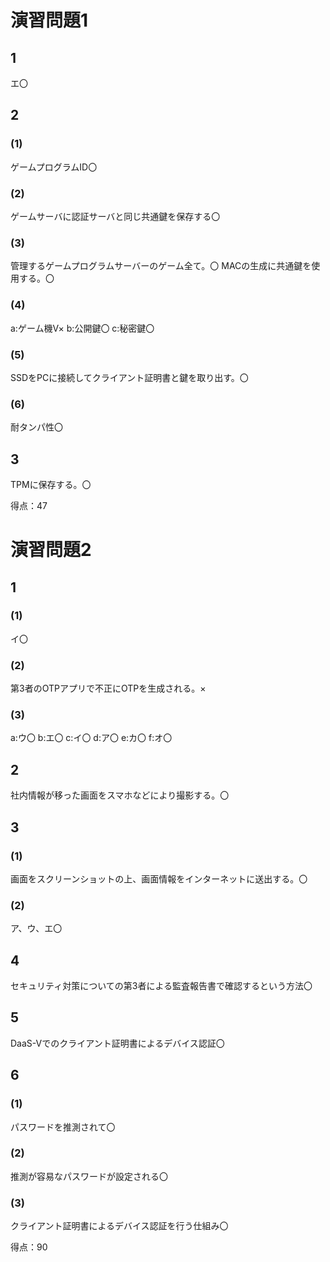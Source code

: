# 演習問題1
## 1
エ〇

## 2
### (1)
ゲームプログラムID〇

### (2)
ゲームサーバに認証サーバと同じ共通鍵を保存する〇

### (3)
管理するゲームプログラムサーバーのゲーム全て。〇
MACの生成に共通鍵を使用する。〇

### (4)
a:ゲーム機V×
b:公開鍵〇
c:秘密鍵〇

### (5)
SSDをPCに接続してクライアント証明書と鍵を取り出す。〇

### (6)
耐タンパ性〇

## 3
TPMに保存する。〇

得点：47

# 演習問題2
## 1
### (1)
イ〇

### (2)
第3者のOTPアプリで不正にOTPを生成される。×

### (3)
a:ウ〇
b:エ〇
c:イ〇
d:ア〇
e:カ〇
f:オ〇

## 2
社内情報が移った画面をスマホなどにより撮影する。〇

## 3
### (1)
画面をスクリーンショットの上、画面情報をインターネットに送出する。〇

### (2)
ア、ウ、エ〇

## 4
セキュリティ対策についての第3者による監査報告書で確認するという方法〇

## 5
DaaS-Vでのクライアント証明書によるデバイス認証〇

## 6
### (1)
パスワードを推測されて〇

### (2)
推測が容易なパスワードが設定される〇

### (3)
クライアント証明書によるデバイス認証を行う仕組み〇

得点：90

